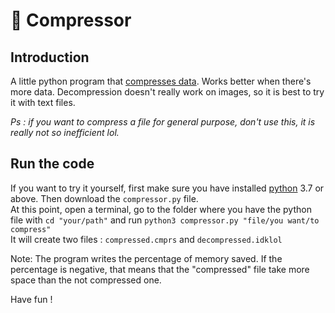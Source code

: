 
# 📁 Compressor

## Introduction

A little python program that [compresses data](https://en.wikipedia.org/wiki/Data_compression). Works better when there's more data. Decompression doesn't really work
on images, so it is best to try it with text files.

*Ps : if you want to compress a file for general purpose, don't use this, it is really not so inefficient lol.*

## Run the code

If you want to try it yourself, first make sure you have 
installed [python](https://www.python.org/downloads/) 3.7 or above. Then download the `compressor.py`
file.  
At this point, open a terminal, go to the folder where you 
have the python file with `cd "your/path"` and run
`python3 compressor.py "file/you want/to compress"`  
It will create two files : `compressed.cmprs` and `decompressed.idklol`

Note: The program writes the percentage of memory saved. If the percentage is negative, that means that the "compressed" file take more space than the not compressed one.

Have fun !
